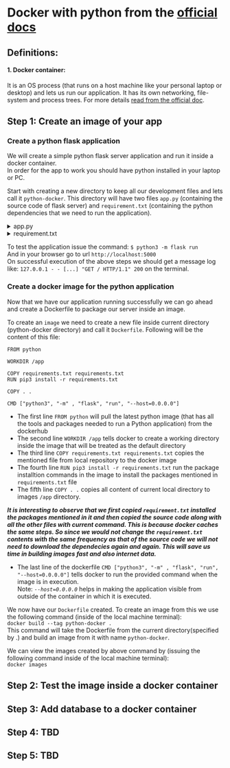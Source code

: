 # Docker with python from the [official docs](https://docs.docker.com/language/python/)

## Definitions:
#### 1. Docker container:
It is an OS process (that runs on a host machine like your personal laptop or desktop) and lets us run our application. It has its own networking, file-system and process trees. For more details [read from the official doc](https://docs.docker.com/get-started/overview/#containers).

## Step 1: Create an image of your app
### Create a python flask application
  We will create a simple python flask server application and run it inside a docker container.\
  In order for the app to work you should have python installed in your laptop or PC.
  
  Start with creating a new directory to keep all our development files and lets call it `python-docker`. This directory will have two files `app.py` (containing the source code of flask server) and `requirement.txt` (containing the python dependencies that we need to run the application).
  
  <details>
    <summary>app.py</summary>
    
    ```
  from flask import Flask
  app = Flask(__name__)
  
  @app.route('/')
  def hello_world():
      return 'Hello, Docker!'
    ```
  </details>
  
  
  <details>
    <summary>requirement.txt</summary>
    
    ```
  # This file is used by pip to install required python packages
  # Usage: pip install -r requirements.txt
  
  # Flask Framework
  Flask==1.0.2
    ```
  </details>
  
  To test the application issue the command: `$ python3 -m flask run`\
  And in your browser go to url `http://localhost:5000`\
  On successful execution of the above steps we should get a message log like: `127.0.0.1 - - [...] "GET / HTTP/1.1" 200` on the terminal.

### Create a docker image for the python application

  Now that we have our application running successfully we can go ahead and create a Dockerfile to package our server inside an image. 

  To create an `image` we need to create a new file inside current directory (python-docker directory) and call it `Dockerfile`. Following will be the content of this file:
  ```
FROM python

WORKDIR /app

COPY requirements.txt requirements.txt
RUN pip3 install -r requirements.txt

COPY . .

CMD ["python3", "-m" , "flask", "run", "--host=0.0.0.0"]
  ```
  * The first line `FROM python` will pull the latest python image (that has all the tools and packages needed to run a Python application) from the dockerhub
  * The second line `WORKDIR /app` tells docker to create a working directory inside the image that will be treated as the default directory
  * The third line `COPY requirements.txt requirements.txt` copies the mentioned file from local repository to the docker image
  * The fourth line `RUN pip3 install -r requirements.txt` run the package installtion commands in the image to install the packages mentioned in `requirements.txt` file
  * The fifth line `COPY . .` copies all content of current local directory to images `/app` directory. 
  
  ***It is interesting to observe that we first copied `requirement.txt` installed the packages mentioned in it and then copied the source code along with all the other files with current command. This is because docker caches the same steps. So since we would not change the `requirement.txt` contents with the same frequency as that of the source code we will not need to download the dependecies again and again. This will save us time in building images fast and also internet data.***

  * The last line of the dockerfile `CMD ["python3", "-m" , "flask", "run", "--host=0.0.0.0"]` tells docker to run the provided command when the image is in execution.\
  Note: *`--host=0.0.0.0`* helps in making the application visible from outside of the container in which it is executed.

  We now have our `Dockerfile` created. To create an image from this we use the following command (inside of the local machine terminal):\
  `docker build --tag python-docker .`\
  This command will take the Dockerfile from the current directory(specified by .) and build an image from it with name `python-docker`.
  
  We can view the images created by above command by (issuing the following command inside of the local machine terminal):\
  `docker images`
  
## Step 2: Test the image inside a docker container

## Step 3: Add database to a docker container

## Step 4: TBD

## Step 5: TBD
